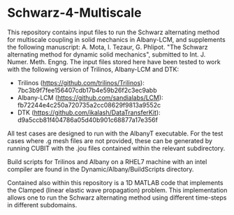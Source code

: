 # Schwarz-4-Multiscale

This repository contains input files to run the Schwarz alternating method for multiscale coupling in solid mechanics in Albany-LCM, and supplements the following manuscript: A. Mota, I. Tezaur, G. Phlipot.  "The Schwarz alternating method for dynamic solid mechanics", submitted to Int. J. Numer. Meth. Engng.  The input files stored here have been tested to work with the following version of Trilinos, Albany-LCM and DTK:

   * Trilinos (https://github.com/trilinos/Trilinos): 7bc3b9f7fee156407cdb17b4e59b26f2c3ec9abb
   * Albany-LCM (https://github.com/sandialabs/LCM): fb72244e4c250a720735a2cc08629f9813a9552c 
   * DTK (https://github.com/ikalash/DataTransferKit): d9a5ccb81f404786a05d40b901c68877a17e356f

All test cases are designed to run with the AlbanyT executable.  For the test cases where .g mesh files are not provided, these can be generated by running CUBIT with the .jou files contained within the relevant subdirectory.

Build scripts for Trilinos and Albany on a RHEL7 machine with an intel compiler are found in the Dynamic/Albany/BuildScripts
directory.   

Contained also within this repository is a 1D MATLAB code that implements the Clamped (linear elastic wave propagation) problem.  This implementation allows one to run the Schwarz alternating method using different time-steps in different subdomains.
